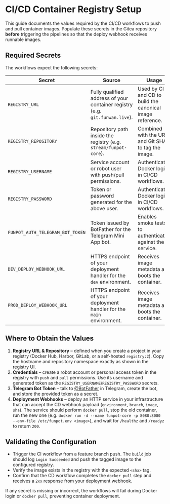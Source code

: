 # CI/CD Container Registry Setup

This guide documents the values required by the CI/CD workflows to push and pull
container images. Populate these secrets in the Gitea repository **before**
triggering the pipelines so that the deploy webhook receives runnable images.

## Required Secrets
The workflows expect the following secrets:

| Secret | Source | Usage |
| --- | --- | --- |
| `REGISTRY_URL` | Fully qualified address of your container registry (e.g. `git.funwan.live`). | Used by CI and CD to build the canonical image reference. |
| `REGISTRY_REPOSITORY` | Repository path inside the registry (e.g. `stream/funpot-core`). | Combined with the URL and Git SHA to tag the image. |
| `REGISTRY_USERNAME` | Service account or robot user with push/pull permissions. | Authenticates Docker login in CI/CD workflows. |
| `REGISTRY_PASSWORD` | Token or password generated for the above user. | Authenticates Docker login in CI/CD workflows. |
| `FUNPOT_AUTH_TELEGRAM_BOT_TOKEN` | Token issued by BotFather for the Telegram Mini App bot. | Enables smoke tests to authenticate against the service. |
| `DEV_DEPLOY_WEBHOOK_URL` | HTTPS endpoint of your deployment handler for the `dev` environment. | Receives image metadata and boots the container. |
| `PROD_DEPLOY_WEBHOOK_URL` | HTTPS endpoint of your deployment handler for the `main` environment. | Receives image metadata and boots the container. |

## Where to Obtain the Values
1. **Registry URL & Repository** – defined when you create a project in your
   registry (Docker Hub, Harbor, GitLab, or a self-hosted `registry:2`). Copy the
   hostname and repository namespace exactly as shown in the registry UI.
2. **Credentials** – create a robot account or personal access token in the
   registry with `push` and `pull` permissions. Use its username and generated
   token as the `REGISTRY_USERNAME`/`REGISTRY_PASSWORD` secrets.
3. **Telegram Bot Token** – talk to [@BotFather](https://t.me/BotFather) in
   Telegram, create the bot, and store the provided token as a secret.
4. **Deployment Webhooks** – deploy an HTTP service in your infrastructure that
   can accept the CD webhook payload (`environment`, `branch`, `image`, `sha`).
   The service should perform `docker pull`, stop the old container, run the new
   one (e.g. `docker run -d --name funpot-core -p 8080:8080 --env-file /etc/funpot.env <image>`),
   and wait for `/healthz` and `/readyz` to return `200`.

## Validating the Configuration
- Trigger the CI workflow from a feature branch push. The `build` job should log
  `Login Succeeded` and push the tagged image to the configured registry.
- Verify the image exists in the registry with the expected `<sha>` tag.
- Confirm that the CD workflow completes the `docker pull` step and receives a
  `2xx` response from your deployment webhook.

If any secret is missing or incorrect, the workflows will fail during Docker
login or `docker pull`, preventing container deployment.
